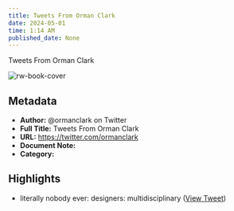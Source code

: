 ```yaml
---
title: Tweets From Orman Clark
date: 2024-05-01
time: 1:14 AM
published_date: None
---
```

Tweets From Orman Clark

![rw-book-cover](https://pbs.twimg.com/profile_images/1491808829364973571/005NG4os.jpg)

## Metadata
- **Author:** @ormanclark on Twitter
- **Full Title:** Tweets From Orman Clark
- **URL:** https://twitter.com/ormanclark
- **Document Note:** 
- **Category:**

## Highlights
- literally nobody ever:
  designers: multidisciplinary ([View Tweet](https://twitter.com/ormanclark/status/1672276176641949697))
